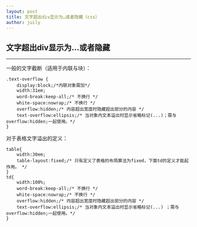 ```yaml
---
layout: post
title: 文字超出div显示为…或者隐藏（css）
author: juily
---
```

## 文字超出div显示为…或者隐藏
-----


一般的文字截断（适用于内联与块）：

	.text-overflow {
		display:block;/*内联对象需加*/
		width:31em;
		word-break:keep-all;/* 不换行 */
		white-space:nowrap;/* 不换行 */
		overflow:hidden;/* 内容超出宽度时隐藏超出部分的内容 */
		text-overflow:ellipsis;/* 当对象内文本溢出时显示省略标记(...)；需与overflow:hidden;一起使用。*/
	}

对于表格文字溢出的定义：

	table{
		width:30em;
		table-layout:fixed;/* 只有定义了表格的布局算法为fixed，下面td的定义才能起作用。 */
	}
	td{
		width:100%;
		word-break:keep-all;/* 不换行 */
		white-space:nowrap;/* 不换行 */
		overflow:hidden;/* 内容超出宽度时隐藏超出部分的内容 */
		text-overflow:ellipsis;/* 当对象内文本溢出时显示省略标记(...) ；需与overflow:hidden;一起使用。*/
	}



